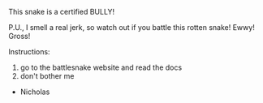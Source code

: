 This snake is a certified BULLY!

P.U., I smell a real jerk, so watch out if you battle this rotten snake! Ewwy! Gross!

Instructions:
1. go to the battlesnake website and read the docs
2. don't bother me

- Nicholas